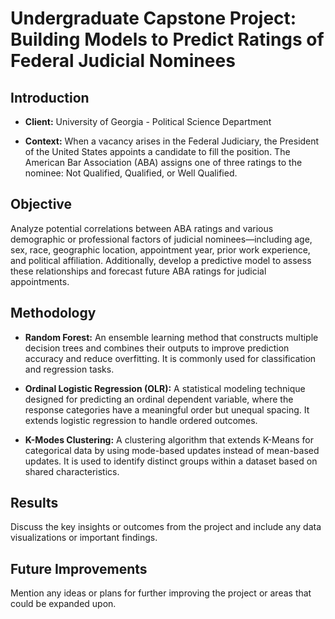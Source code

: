 # Undergraduate Capstone Project: Building Models to Predict Ratings of Federal Judicial Nominees

## Introduction
- **Client:** University of Georgia - Political Science Department

- **Context:** When a vacancy arises in the Federal Judiciary, the President of the United States appoints a candidate to fill the position. The American Bar Association (ABA) assigns one of three ratings to the nominee: Not Qualified, Qualified, or Well Qualified.


## Objective
Analyze potential correlations between ABA ratings and various demographic or professional factors of judicial nominees—including age, sex, race, geographic location, appointment year, prior work experience, and political affiliation. Additionally, develop a predictive model to assess these relationships and forecast future ABA ratings for judicial appointments.

## Methodology
- **Random Forest:** An ensemble learning method that constructs multiple decision trees and combines their outputs to improve prediction accuracy and reduce overfitting. It is commonly used for classification and regression tasks.

- **Ordinal Logistic Regression (OLR):** A statistical modeling technique designed for predicting an ordinal dependent variable, where the response categories have a meaningful order but unequal spacing. It extends logistic regression to handle ordered outcomes.

- **K-Modes Clustering:** A clustering algorithm that extends K-Means for categorical data by using mode-based updates instead of mean-based updates. It is used to identify distinct groups within a dataset based on shared characteristics.

## Results
Discuss the key insights or outcomes from the project and include any data visualizations or important findings.

## Future Improvements
Mention any ideas or plans for further improving the project or areas that could be expanded upon.
